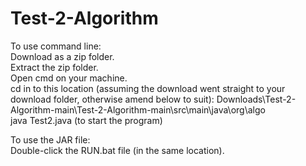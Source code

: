 ﻿# Test-2-Algorithm

To use command line: <br />
Download as a zip folder. <br />
Extract the zip folder. <br />
Open cmd on your machine. <br />
cd in to this location (assuming the download went straight to your download folder, otherwise amend below to suit):
Downloads\Test-2-Algorithm-main\Test-2-Algorithm-main\src\main\java\org\algo <br />
java Test2.java (to start the program)

To use the JAR file: <br />
Double-click the RUN.bat file (in the same location).

